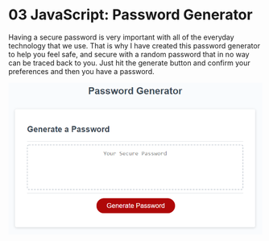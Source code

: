 # 03 JavaScript: Password Generator

Having a secure password is very important with all of the everyday technology that we use. That is why I have created this password generator to help you feel safe,
and secure with a random password that in no way can be traced back to you. Just hit the generate button and confirm your preferences and then you have a password.

![alt text](Assets\03-javascript-homework-demo.png)
